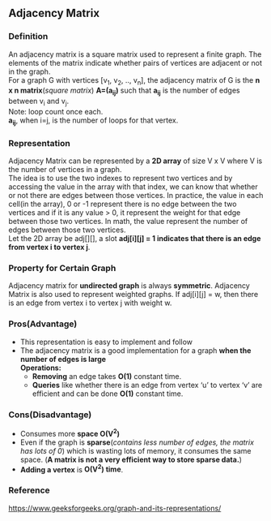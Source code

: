 ## Adjacency Matrix
### Definition
An adjacency matrix is a square matrix used to represent a finite graph. The elements of the matrix indicate whether pairs of vertices are adjacent or not in the graph.
</br>
For a graph G with vertices [v<sub>1</sub>, v<sub>2</sub>, .., v<sub>n</sub>], the adjacency matrix of G is the **n x n matrix**(_square matrix_)
**A=(a<sub>ij</sub>)** such that **a<sub>ij</sub>** is the number of edges between v<sub>i</sub> and v<sub>j</sub>.
<br/>
Note: loop count once each.
<br/>**a<sub>ij</sub>**, when i=j, is the number of loops for that vertex.
### Representation
Adjacency Matrix can be represented by a **2D array** of size V x V where V is the number of vertices in a graph.
<br/>The idea is to use the two indexes to represent two vertices and by accessing the value in the array with that index, we can know that whether or not there are edges between those vertices. In practice, the value in each cell(in the array), 0 or -1 represent there is no edge between the two vertices and if it is any value > 0, it represent the weight for that edge between those two vertices. In math, the value represent the number of edges between those two vertices.
<br/>Let the 2D array be adj[][], 
a slot **adj[i][j] = 1 indicates that there is an edge from vertex i to vertex j**.
### Property for Certain Graph
Adjacency matrix for **undirected graph** is always **symmetric**. Adjacency Matrix is also used to represent weighted graphs. If adj[i][j] = w, then there is an edge from vertex i to vertex j with weight w.

### Pros(Advantage) 
- This representation is easy to implement and follow
- The adjacency matrix is a good implementation for a graph **when the number of edges is large**
<br/> **Operations:**
  - **Removing** an edge takes **O(1)** constant time. 
  - **Queries** like whether there is an edge from vertex ‘u’ to vertex ‘v’ are efficient and can be done **O(1)** constant time.
### Cons(Disadvantage)
- Consumes more **space O(V<sup>2</sup>)**
- Even if the graph is **sparse**(*contains less number of edges, the matrix has lots of 0*) which is wasting lots of memory, it consumes the same space. (**A matrix is not a very efficient way to store sparse data.**)
- **Adding a vertex** is **O(V<sup>2</sup>) time**.
### Reference
https://www.geeksforgeeks.org/graph-and-its-representations/
